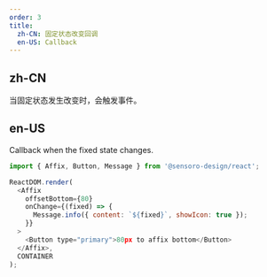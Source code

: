 ```yaml
---
order: 3
title:
  zh-CN: 固定状态改变回调
  en-US: Callback
---
```


## zh-CN

当固定状态发生改变时，会触发事件。

## en-US

Callback when the fixed state changes.

```js
import { Affix, Button, Message } from '@sensoro-design/react';

ReactDOM.render(
  <Affix
    offsetBottom={80}
    onChange={(fixed) => {
      Message.info({ content: `${fixed}`, showIcon: true });
    }}
  >
    <Button type="primary">80px to affix bottom</Button>
  </Affix>,
  CONTAINER
);
```
